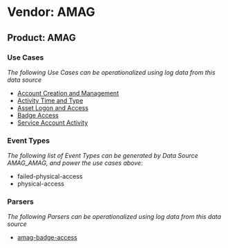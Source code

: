 Vendor: AMAG
============
Product: AMAG
-------------

### Use Cases

_The following Use Cases can be operationalized using log data from this data source_

* [Account Creation and Management](../UseCases/usecase_account_creation_and_management.md)
* [Activity Time  and Type](../UseCases/usecase_activity_time__and_type.md)
* [Asset Logon and Access](../UseCases/usecase_asset_logon_and_access.md)
* [Badge Access](../UseCases/usecase_badge_access.md)
* [Service Account Activity](../UseCases/usecase_service_account_activity.md)


### Event Types

_The following list of Event Types can be generated by Data Source AMAG_AMAG, and power the use cases above:_

- failed-physical-access
- physical-access


### Parsers

_The following Parsers can be operationalized using log data from this data source_

* [amag-badge-access](../Parsers/parserContent_amag-badge-access.md)
